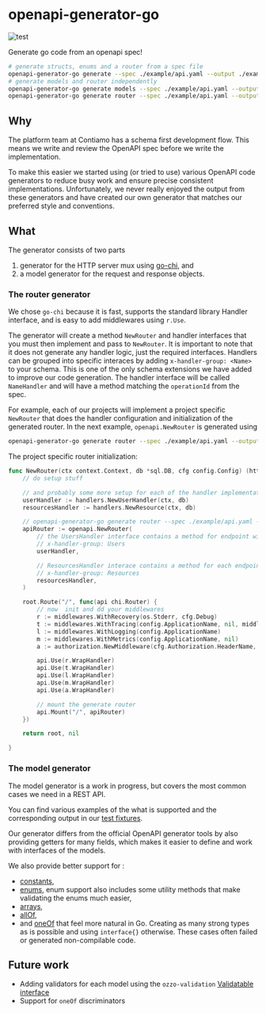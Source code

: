 openapi-generator-go
====================

![test](https://github.com/contiamo/openapi-generator-go/workflows/test/badge.svg)

Generate go code from an openapi spec!

```bash
# generate structs, enums and a router from a spec file
openapi-generator-go generate --spec ./example/api.yaml --output ./example/generated
# generate models and router independently
openapi-generator-go generate models --spec ./example/api.yaml --output ./example/models --package-name models
openapi-generator-go generate router --spec ./example/api.yaml --output ./example/router --package-name router
```

## Why
The platform team at Contiamo has a schema first development flow. This means we write and review the OpenAPI spec before we write the implementation.

To make this easier we started using (or tried to use) various OpenAPI code generators to reduce busy work and ensure precise consistent implementations. Unfortunately, we never really enjoyed the output from these generators and have created our own generator that matches our preferred style and conventions.

## What
The generator consists of two parts

1. generator for the HTTP server mux using [go-chi](https://github.com/go-chi/chi), and
2. a model generator for the request and response objects.

### The router generator
We chose `go-chi` because it is fast, supports the standard library Handler interface, and is easy to add middlewares using `r.Use`.

The generator will create a method `NewRouter` and handler interfaces that you must then implement and pass to `NewRouter`. It is important to note that it does not generate any handler logic, just the required interfaces.  Handlers can be grouped into specific interaces by adding `x-handler-group: <Name>` to your schema. This is one of the only schema extensions we have added to improve our code generation. The handler interface will be called `NameHandler` and will have a method matching the `operationId` from the spec.

For example, each of our projects will implement a project specific `NewRouter` that does the handler configuration and  initialization of the generated router. In the next example, `openapi.NewRouter` is generated using

```sh
openapi-generator-go generate router --spec ./example/api.yaml --output ./example/router --package-name openapi
```
The project specific router initialization:
```go
func NewRouter(ctx context.Context, db *sql.DB, cfg config.Config) (http.Handler, error) {
    // do setup stuff

    // and probably some more setup for each of the handler implementations
    userHandler := handlers.NewUserHandler(ctx, db)
    resourcesHandler := handlers.NewResource(ctx, db)

    // openapi-generator-go generate router --spec ./example/api.yaml --output ./example/router --package-name openapi
    apiRouter := openapi.NewRouter(
        // the UsersHandler interface contains a method for endpoint with
        // x-handler-group: Users
        userHandler,

        // ResourcesHandler interace contains a method for each endpoint with
        // x-handler-group: Resources
        resourcesHandler,
    )

    root.Route("/", func(api chi.Router) {
        // now  init and dd your middlewares
		r := middlewares.WithRecovery(os.Stderr, cfg.Debug)
		t := middlewares.WithTracing(config.ApplicationName, nil, middlewares.ChiRouteName)
		l := middlewares.WithLogging(config.ApplicationName)
		m := middlewares.WithMetrics(config.ApplicationName, nil)
		a := authorization.NewMiddleware(cfg.Authorization.HeaderName, publicKey)

		api.Use(r.WrapHandler)
		api.Use(t.WrapHandler)
		api.Use(l.WrapHandler)
		api.Use(m.WrapHandler)
		api.Use(a.WrapHandler)

        // mount the generate router
		api.Mount("/", apiRouter)
	})

	return root, nil

}
```

### The model generator
The model generator is a work in progress, but covers the most common cases we need in a REST API.

You can find various examples of the what is supported and the corresponding output in our [test fixtures](./pkg/generators/models/testdata/cases).

Our generator differs from the official OpenAPI generator tools by also providing getters for many fields, which makes it easier to define and work with interfaces of the models.

We also provide better support for :
* [constants](./pkg/generators/models/testdata/cases/constants/expected/model_highlight_indicator_start.go),
* [enums](./pkg/generators/models/testdata/cases/enums/expected/model_filter_type.go), enum support also includes some utility methods that make validating the enums much easier,
* [arrays](./pkg/generators/models/testdata/cases/typed_arrays/expected/model_foo.go),
* [allOf](./pkg/generators/models/testdata/cases/allof1/expected/model_foo.go),
* and [oneOf](./pkg/generators/models/testdata/cases/oneof/expected/model_foo.go)
that feel more natural in Go. Creating as many strong types as is possible and using `interface{}` otherwise. These cases often failed or generated non-compilable code.


## Future work

- Adding validators for each model using the `ozzo-validation` [Validatable interface](https://godoc.org/github.com/go-ozzo/ozzo-validation#Validatable)
- Support for `oneOf` discriminators
